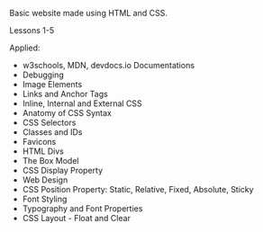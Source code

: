Basic website made using HTML and CSS.

Lessons 1-5

Applied:
- w3schools, MDN, devdocs.io Documentations
- Debugging
- Image Elements
- Links and Anchor Tags
- Inline, Internal and External CSS
- Anatomy of CSS Syntax
- CSS Selectors
- Classes and IDs
- Favicons
- HTML Divs
- The Box Model
- CSS Display Property
- Web Design
- CSS Position Property: Static, Relative, Fixed, Absolute, Sticky
- Font Styling
- Typography and Font Properties
- CSS Layout - Float and Clear